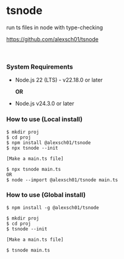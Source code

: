 # tsnode

run ts files in node with type-checking

https://github.com/alexsch01/tsnode

<br>

### System Requirements

- Node.js 22 (LTS) - v22.18.0 or later

  **OR**

- Node.js v24.3.0 or later

### How to use (Local install)

```
$ mkdir proj
$ cd proj
$ npm install @alexsch01/tsnode
$ npx tsnode --init

[Make a main.ts file]

$ npx tsnode main.ts
OR
$ node --import @alexsch01/tsnode main.ts
```

### How to use (Global install)

```
$ npm install -g @alexsch01/tsnode
```

```
$ mkdir proj
$ cd proj
$ tsnode --init

[Make a main.ts file]

$ tsnode main.ts
```
